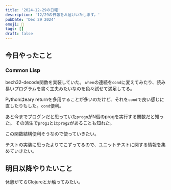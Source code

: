 ```yaml
---
title: '2024-12-29の日報'
description: '12/29の日報をお届けいたします。'
pubDate: 'Dec 29 2024'
emoji: 🦊
tags: []
draft: false
---
```


## 今日やったこと

### Common Lisp

bech32-decode関数を実装していた。
`when`の連続を`cond`に変えてみたり、読み易いプログラムを書く工夫みたいなのを色々試せて満足してる。

Pythonはeary
returnを多用することが多いのだけど、それを`cond`で良い感じに直したりもした。`cond`便利。

あと今までプログンだと思っていた`progn`がN個のprogを実行する関数だと知った。
その派生で`prog1`とは`prog2`があることも知れた。

この関数結構便利そうなので使っていきたい。

テストの実装に思ったよりてこずってるので、ユニットテストに関する情報を集めていきたい。

## 明日以降やりたいこと

休憩がてらClojureとか触ってみたい。
